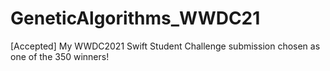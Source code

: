 # GeneticAlgorithms_WWDC21
[Accepted] My WWDC2021 Swift Student Challenge submission chosen as one of the 350 winners!
